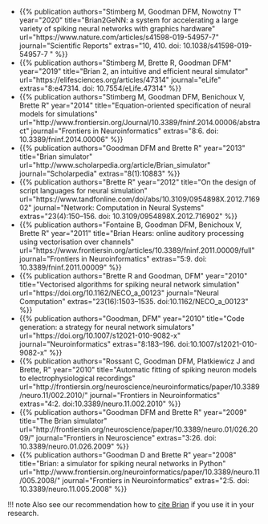<ul class="list-group list-group-flush">
<li class="list-group-item"> 
{{% publication authors="Stimberg M, Goodman DFM, Nowotny T" year="2020"
                title="Brian2GeNN: a system for accelerating a large variety of spiking neural networks with graphics hardware"
                url="https://www.nature.com/articles/s41598-019-54957-7"
                journal="Scientific Reports" extras="10, 410. doi: 10.1038/s41598-019-54957-7 " %}}
</li>
<li class="list-group-item"> 
{{% publication authors="Stimberg M, Brette R, Goodman DFM" year="2019"
                title="Brian 2, an intuitive and efficient neural simulator"
                url="https://elifesciences.org/articles/47314"
                journal="eLife" extras="8:e47314. doi: 10.7554/eLife.47314" %}}
</li>
<li class="list-group-item">
{{%  publication authors="Stimberg M, Goodman DFM, Benichoux V, Brette R" year="2014"
                title="Equation-oriented specification of neural models for simulations"
                url="http://www.frontiersin.org/Journal/10.3389/fninf.2014.00006/abstract"
                journal="Frontiers in Neuroinformatics" extras="8:6. doi: 10.3389/fninf.2014.00006" %}} 
</li>
<li class="list-group-item">
{{%  publication authors="Goodman DFM and Brette R" year="2013"
                title="Brian simulator"
                url="http://www.scholarpedia.org/article/Brian_simulator"
                journal="Scholarpedia" extras="8(1):10883" %}} 
</li>
<li class="list-group-item">
{{%  publication authors="Brette R" year="2012"
                title="On the design of script languages for neural simulation"
                url="https://www.tandfonline.com/doi/abs/10.3109/0954898X.2012.716902"
                journal="Network: Computation in Neural Systems" extras="23(4):150–156. doi: 10.3109/0954898X.2012.716902" %}} 
</li>
<li class="list-group-item">
{{%  publication authors="Fontaine B, Goodman DFM, Benichoux V, Brette R" year="2011"
                title="Brian Hears: online auditory processing using vectorisation over channels"
                url="https://www.frontiersin.org/articles/10.3389/fninf.2011.00009/full"
                journal="Frontiers in Neuroinformatics" extras="5:9. doi: 10.3389/fninf.2011.00009" %}} 
</li>
<li class="list-group-item">
{{%  publication authors="Brette R and Goodman, DFM" year="2010"
                title="Vectorised algorithms for spiking neural network simulation"
                url="https://doi.org/10.1162/NECO_a_00123"
                journal="Neural Computation" extras="23(16):1503–1535. doi:10.1162/NECO_a_00123" %}} 
</li>
<li class="list-group-item">
{{%  publication authors="Goodman, DFM" year="2010"
                title="Code generation: a strategy for neural network simulators"
                url="https://doi.org/10.1007/s12021-010-9082-x"
                journal="Neuroinformatics" extras="8:183–196. doi:10.1007/s12021-010-9082-x" %}} 
</li>
<li class="list-group-item">
{{%  publication authors="Rossant C, Goodman DFM, Platkiewicz J and Brette, R" year="2010"
                title="Automatic fitting of spiking neuron models to electrophysiological recordings"
                url="http://frontiersin.org/neuroscience/neuroinformatics/paper/10.3389/neuro.11/002.2010/"
                journal="Frontiers in Neuroinformatics" extras="4:2. doi:10.3389/neuro.11.002.2010" %}} 
</li>
<li class="list-group-item">
{{%  publication authors="Goodman DFM and Brette R" year="2009"
                title="The Brian simulator"
                url="http://frontiersin.org/neuroscience/paper/10.3389/neuro.01/026.2009/"
                journal="Frontiers in Neuroscience" extras="3:26. doi: 10.3389/neuro.01.026.2009" %}} 
</li>
<li class="list-group-item">
{{%  publication authors="Goodman D and Brette R" year="2008"
                title="Brian: a simulator for spiking neural networks in Python"
                url="http://www.frontiersin.org/neuroinformatics/paper/10.3389/neuro.11/005.2008/"
                journal="Frontiers in Neuroinformatics" extras="2:5. doi: 10.3389/neuro.11.005.2008" %}} 
</li>
</ul>

!!! note
    Also see our recommendation how to [cite Brian](/cite/) if you use it in your research.

